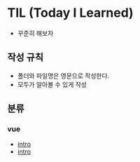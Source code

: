 # TIL (Today I Learned)
- 꾸준히 해보자
## 작성 규칙
- 폴더와 파일명은 영문으로 작성한다.
- 모두가 알아볼 수 있게 작성
## 분류
### vue
* [intro](https://github.com/Loo-ke/TIL/blob/main/Vue/01_intro.md)
* [intro](https://github.com/Loo-ke/TIL/blob/main/Vue/01_intro.md)